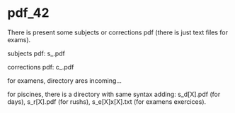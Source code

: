 # pdf_42

There is present some subjects or corrections pdf (there is just text files for exams).

subjects pdf:
s_<project>.pdf

corrections pdf:
c_<project>.pdf

for examens, directory ares incoming...

for piscines, there is a directory with same syntax adding:
s_d[X].pdf (for days),
s_r[X].pdf (for rushs),
s_e[X]x[X].txt (for examens exercices).
